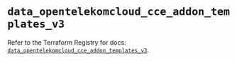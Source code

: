 # `data_opentelekomcloud_cce_addon_templates_v3`

Refer to the Terraform Registry for docs: [`data_opentelekomcloud_cce_addon_templates_v3`](https://registry.terraform.io/providers/opentelekomcloud/opentelekomcloud/1.36.23/docs/data-sources/cce_addon_templates_v3).
